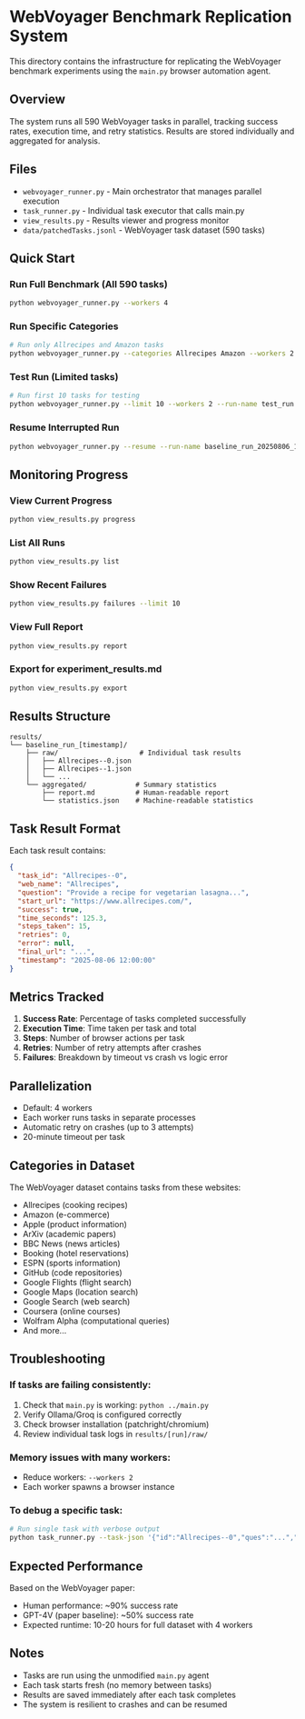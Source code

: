 # WebVoyager Benchmark Replication System

This directory contains the infrastructure for replicating the WebVoyager benchmark experiments using the `main.py` browser automation agent.

## Overview

The system runs all 590 WebVoyager tasks in parallel, tracking success rates, execution time, and retry statistics. Results are stored individually and aggregated for analysis.

## Files

- `webvoyager_runner.py` - Main orchestrator that manages parallel execution
- `task_runner.py` - Individual task executor that calls main.py
- `view_results.py` - Results viewer and progress monitor
- `data/patchedTasks.jsonl` - WebVoyager task dataset (590 tasks)

## Quick Start

### Run Full Benchmark (All 590 tasks)
```bash
python webvoyager_runner.py --workers 4
```

### Run Specific Categories
```bash
# Run only Allrecipes and Amazon tasks
python webvoyager_runner.py --categories Allrecipes Amazon --workers 2
```

### Test Run (Limited tasks)
```bash
# Run first 10 tasks for testing
python webvoyager_runner.py --limit 10 --workers 2 --run-name test_run
```

### Resume Interrupted Run
```bash
python webvoyager_runner.py --resume --run-name baseline_run_20250806_120000
```

## Monitoring Progress

### View Current Progress
```bash
python view_results.py progress
```

### List All Runs
```bash
python view_results.py list
```

### Show Recent Failures
```bash
python view_results.py failures --limit 10
```

### View Full Report
```bash
python view_results.py report
```

### Export for experiment_results.md
```bash
python view_results.py export
```

## Results Structure

```
results/
└── baseline_run_[timestamp]/
    ├── raw/                    # Individual task results
    │   ├── Allrecipes--0.json
    │   ├── Allrecipes--1.json
    │   └── ...
    └── aggregated/            # Summary statistics
        ├── report.md          # Human-readable report
        └── statistics.json    # Machine-readable statistics
```

## Task Result Format

Each task result contains:
```json
{
  "task_id": "Allrecipes--0",
  "web_name": "Allrecipes",
  "question": "Provide a recipe for vegetarian lasagna...",
  "start_url": "https://www.allrecipes.com/",
  "success": true,
  "time_seconds": 125.3,
  "steps_taken": 15,
  "retries": 0,
  "error": null,
  "final_url": "...",
  "timestamp": "2025-08-06 12:00:00"
}
```

## Metrics Tracked

1. **Success Rate**: Percentage of tasks completed successfully
2. **Execution Time**: Time taken per task and total
3. **Steps**: Number of browser actions per task
4. **Retries**: Number of retry attempts after crashes
5. **Failures**: Breakdown by timeout vs crash vs logic error

## Parallelization

- Default: 4 workers
- Each worker runs tasks in separate processes
- Automatic retry on crashes (up to 3 attempts)
- 20-minute timeout per task

## Categories in Dataset

The WebVoyager dataset contains tasks from these websites:
- Allrecipes (cooking recipes)
- Amazon (e-commerce)
- Apple (product information)
- ArXiv (academic papers)
- BBC News (news articles)
- Booking (hotel reservations)
- ESPN (sports information)
- GitHub (code repositories)
- Google Flights (flight search)
- Google Maps (location search)
- Google Search (web search)
- Coursera (online courses)
- Wolfram Alpha (computational queries)
- And more...

## Troubleshooting

### If tasks are failing consistently:
1. Check that `main.py` is working: `python ../main.py`
2. Verify Ollama/Groq is configured correctly
3. Check browser installation (patchright/chromium)
4. Review individual task logs in `results/[run]/raw/`

### Memory issues with many workers:
- Reduce workers: `--workers 2`
- Each worker spawns a browser instance

### To debug a specific task:
```bash
# Run single task with verbose output
python task_runner.py --task-json '{"id":"Allrecipes--0","ques":"...","web":"...","web_name":"Allrecipes"}'
```

## Expected Performance

Based on the WebVoyager paper:
- Human performance: ~90% success rate
- GPT-4V (paper baseline): ~50% success rate
- Expected runtime: 10-20 hours for full dataset with 4 workers

## Notes

- Tasks are run using the unmodified `main.py` agent
- Each task starts fresh (no memory between tasks)
- Results are saved immediately after each task completes
- The system is resilient to crashes and can be resumed